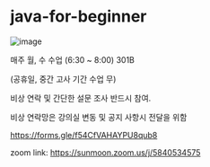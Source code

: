 # java-for-beginner
![image](https://github.com/user-attachments/assets/ef0eef28-4435-451c-9ed8-cfc05b3f0a05)

매주 월, 수 수업 (6:30 ~ 8:00) 301B

(공휴일, 중간 고사 기간 수업 무)

비상 연락 및  간단한 설문 조사 반드시 참여.

비상 연락망은 강의실 변동 및 공지 사항시 전달을 위함

https://forms.gle/f54CfVAHAYPU8qub8

zoom link:
https://sunmoon.zoom.us/j/5840534575
